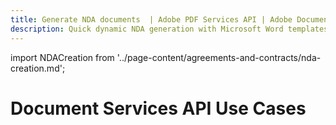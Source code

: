```yaml
---
title: Generate NDA documents  | Adobe PDF Services API | Adobe Document Services
description: Quick dynamic NDA generation with Microsoft Word templates and your data. Our PDF Services API helps you create, convert, OCR PDFs and more. Free 6-month trial. Learn more today.
---
```


import NDACreation from '../page-content/agreements-and-contracts/nda-creation.md';

<Hero slots="heading" variant="fullwidth" theme="dark"  customLayout className="herobgImage Hero-Banner"/>

# Document Services API Use Cases

<MenuWrapperComponent  slots="content"  repeat="1" theme="lightest" className="NDA-Creation"/>

<NDACreation />